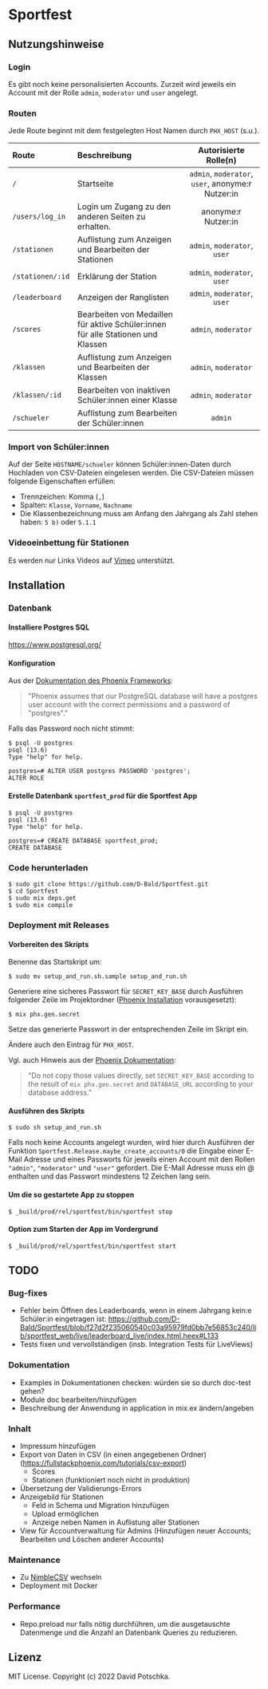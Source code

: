 # Sportfest

## Nutzungshinweise

### Login
Es gibt noch keine personalisierten Accounts. Zurzeit wird jeweils ein Account mit der Rolle `admin`, `moderator` und `user` angelegt.

### Routen
Jede Route beginnt mit dem festgelegten Host Namen durch `PHX_HOST` (s.u.).

| Route | Beschreibung | Autorisierte Rolle(n) |
|:------|:-------------|:---------------------:|
| `/` | Startseite | `admin`, `moderator`, `user`, anonyme:r Nutzer:in |
| `/users/log_in` | Login um Zugang zu den anderen Seiten zu erhalten. | anonyme:r Nutzer:in |
| `/stationen` | Auflistung zum Anzeigen und Bearbeiten der Stationen | `admin`, `moderator`, `user` |
| `/stationen/:id` | Erklärung der Station |`admin`, `moderator`, `user` |
| `/leaderboard` | Anzeigen der Ranglisten | `admin`, `moderator`, `user` |
| `/scores` | Bearbeiten von Medaillen für aktive Schüler:innen für alle Stationen und Klassen | `admin`, `moderator` |
| `/klassen` | Auflistung zum Anzeigen und Bearbeiten der Klassen | `admin`, `moderator` |
| `/klassen/:id` | Bearbeiten von inaktiven Schüler:innen einer Klasse | `admin`, `moderator` |
| `/schueler` | Auflistung zum Bearbeiten der Schüler:innen | `admin` |


### Import von Schüler:innen
Auf der Seite `HOSTNAME/schueler` können Schüler:innen-Daten durch Hochladen von CSV-Dateien eingelesen werden. Die CSV-Dateien müssen folgende Eigenschaften erfüllen:
- Trennzeichen: Komma (`,`)
- Spalten: `Klasse`, `Vorname`, `Nachname`
- Die Klassenbezeichnung muss am Anfang den Jahrgang als Zahl stehen haben: `5 b)` oder `5.1.1`

### Videoeinbettung für Stationen
Es werden nur Links Videos auf [Vimeo](https://vimeo.com/) unterstützt.

## Installation

### Datenbank
#### Installiere Postgres SQL
https://www.postgresql.org/
#### Konfiguration
Aus der [Dokumentation des Phoenix Frameworks](https://hexdocs.pm/phoenix/up_and_running.html):
> "Phoenix assumes that our PostgreSQL database will have a postgres user account with the correct permissions and a password of "postgres"."

Falls das Password noch nicht stimmt:
```console
$ psql -U postgres
psql (13.6)
Type "help" for help.

postgres=# ALTER USER postgres PASSWORD 'postgres';
ALTER ROLE
```

#### Erstelle Datenbank `sportfest_prod` für die Sportfest App
```console
$ psql -U postgres
psql (13.6)
Type "help" for help.

postgres=# CREATE DATABASE sportfest_prod;
CREATE DATABASE
```

### Code herunterladen
```console
$ sudo git clone https://github.com/D-Bald/Sportfest.git
$ cd Sportfest
$ sudo mix deps.get
$ sudo mix compile
```

### Deployment mit Releases
#### Vorbereiten des Skripts
Benenne das Startskript um:
```console
$ sudo mv setup_and_run.sh.sample setup_and_run.sh
```
Generiere eine sicheres Passwort für `SECRET_KEY_BASE` durch Ausführen folgender Zeile im Projektordner ([Phoenix Installation](https://hexdocs.pm/phoenix/1.6.6/installation.html) vorausgesetzt):
```console
$ mix phx.gen.secret
```
Setze das generierte Passwort in der entsprechenden Zeile im Skript ein.

Ändere auch den Eintrag für `PHX_HOST`.

Vgl. auch Hinweis aus der [Phoenix Dokumentation](https://hexdocs.pm/phoenix/1.6.6/deployment.html):
> "Do not copy those values directly, set `SECRET_KEY_BASE` according to the result of `mix phx.gen.secret` and `DATABASE_URL` according to your database address."

#### Ausführen des Skripts
```console
$ sudo sh setup_and_run.sh
```

Falls noch keine Accounts angelegt wurden, wird hier durch Ausführen der Funktion `Sportfest.Release.maybe_create_accounts/0` die Eingabe einer E-Mail Adresse und eines Passworts für jeweils einen Account mit den Rollen `"admin"`, `"moderator"` und `"user"` gefordert. Die E-Mail Adresse muss ein @ enthalten und das Passwort mindestens 12 Zeichen lang sein.

#### Um die so gestartete App zu stoppen
```console
$ _build/prod/rel/sportfest/bin/sportfest stop
```

#### Option zum Starten der App im Vordergrund
```console
$ _build/prod/rel/sportfest/bin/sportfest start
```
## TODO
### Bug-fixes
- Fehler beim Öffnen des Leaderboards, wenn in einem Jahrgang kein:e Schüler:in eingetragen ist: https://github.com/D-Bald/Sportfest/blob/f27d2f235060540c03a95979fd0bb7e56853c240/lib/sportfest_web/live/leaderboard_live/index.html.heex#L133
- Tests fixen und vervollständigen (insb. Integration Tests für LiveViews)

### Dokumentation
- Examples in Dokumentationen checken: würden sie so durch doc-test gehen?
- Module doc bearbeiten/hinzufügen
- Beschreibung der Anwendung in application in mix.ex ändern/angeben

### Inhalt
- Impressum hinzufügen
- Export von Daten in CSV (in einen angegebenen Ordner) (https://fullstackphoenix.com/tutorials/csv-export)
  - Scores
  - Stationen (funktioniert noch nicht in produktion)
- Übersetzung der Validierungs-Errors
- Anzeigebild für Stationen
  - Feld in Schema und Migration hinzufügen
  - Upload ermöglichen
  - Anzeige neben Namen in Auflistung aller Stationen
- View für Accountverwaltung für Admins (Hinzufügen neuer Accounts; Bearbeiten und Löschen anderer Accounts)

### Maintenance
- Zu [NimbleCSV](https://hexdocs.pm/nimble_csv/NimbleCSV.html)  wechseln
- Deployment mit Docker

### Performance
- Repo.preload nur falls nötig durchführen, um die ausgetauschte Datenmenge und die Anzahl an Datenbank Queries zu reduzieren.

## Lizenz
MIT License. Copyright (c) 2022 David Potschka.